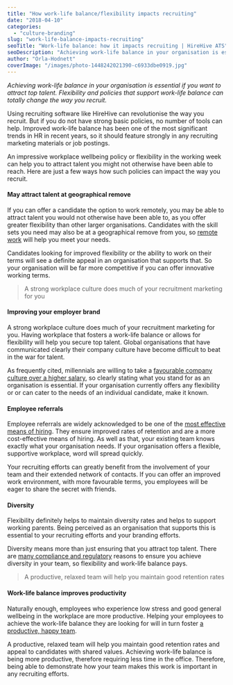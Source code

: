 ```yaml
---
title: "How work-life balance/flexibility impacts recruiting"
date: "2018-04-10"
categories:
  - "culture-branding"
slug: "work-life-balance-impacts-recruiting"
seoTitle: "Work-life balance: how it impacts recruiting | HireHive ATS"
seoDescription: "Achieving work-life balance in your organisation is essential if you want to attract top talent. Here is how work-life balance impacts the way you recruit."
author: "Orla-Hodnett"
coverImage: "/images/photo-1448242021390-c6933dbe0919.jpg"
---
```


_Achieving work-life balance in your organisation is essential if you want to attract top talent. Flexibility and policies that support work-life balance can totally change the way you recruit._

Using recruiting software like HireHive can revolutionise the way you recruit. But if you do not have strong basic policies, no number of tools can help. Improved work-life balance has been one of the most significant trends in HR in recent years, so it should feature strongly in any recruiting marketing materials or job postings.

An impressive workplace wellbeing policy or flexibility in the working week can help you to attract talent you might not otherwise have been able to reach. Here are just a few ways how such policies can impact the way you recruit.

#### **May attract talent at geographical remove**

If you can offer a candidate the option to work remotely, you may be able to attract talent you would not otherwise have been able to, as you offer greater flexibility than other larger organisations. Candidates with the skill sets you need may also be at a geographical remove from you, so [remote work](https://hirehive.com/is-remote-hiring-the-way-to-end-the-war-for-talent/) will help you meet your needs.

Candidates looking for improved flexibility or the ability to work on their terms will see a definite appeal in an organisation that supports that. So your organisation will be far more competitive if you can offer innovative working terms.

> A strong workplace culture does much of your recruitment marketing for you

#### **Improving your employer brand**

A strong workplace culture does much of your recruitment marketing for you. Having workplace that fosters a work-life balance or allows for flexibility will help you secure top talent. Global organisations that have communicated clearly their company culture have become difficult to beat in the war for talent.

As frequently cited, millennials are willing to take a [favourable company culture over a higher salary](https://www.forbes.com/sites/karlmoore/2014/10/02/millennials-work-for-purpose-not-paycheck/#4cd546706a51), so clearly stating what you stand for as an organisation is essential. If your organisation currently offers any flexibility or or can cater to the needs of an individual candidate, make it known.

#### **Employee referrals**

Employee referrals are widely acknowledged to be one of the [most effective means of hiring](https://hirehive.com/are-employee-referral-programs-the-most-effective-way-to-recruit/). They ensure improved rates of retention and are a more cost-effective means of hiring. As well as that, your existing team knows exactly what your organisation needs. If your organisation offers a flexible, supportive workplace, word will spread quickly.

Your recruiting efforts can greatly benefit from the involvement of your team and their extended network of contacts. If you can offer an improved work environment, with more favourable terms, you employees will be eager to share the secret with friends.

#### **Diversity**

Flexibility definitely helps to maintain diversity rates and helps to support working parents. Being perceived as an organisation that supports this is essential to your recruiting efforts and your branding efforts.

Diversity means more than just ensuring that you attract top talent. There are [many compliance and regulatory](https://hirehive.com/recruiting-features/compliance-reports/) reasons to ensure you achieve diversity in your team, so flexibility and work-life balance pays.

> A productive, relaxed team will help you maintain good retention rates

#### **Work-life balance improves productivity**

Naturally enough, employees who experience low stress and good general wellbeing in the workplace are more productive. Helping your employees to achieve the work-life balance they are looking for will in turn foster [a productive, happy team](https://www.inc.com/john-rampton/how-work-life-balance-can-keep-your-employees-happy-and-your-business-healthy.html).

A productive, relaxed team will help you maintain good retention rates and appeal to candidates with shared values. Achieving work-life balance is being more productive, therefore requiring less time in the office. Therefore, being able to demonstrate how your team makes this work is important in any recruiting efforts.
